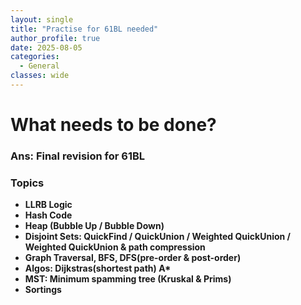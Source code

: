 ```yaml
---
layout: single
title: "Practise for 61BL needed"
author_profile: true
date: 2025-08-05
categories:
  - General
classes: wide
---
```


# What needs to be done?

### Ans: Final revision for 61BL

### Topics
* **LLRB Logic**
* **Hash Code**
* **Heap (Bubble Up / Bubble Down)**
* **Disjoint Sets: QuickFind / QuickUnion / Weighted QuickUnion / Weighted QuickUnion & path compression**
* **Graph Traversal, BFS, DFS(pre-order & post-order)**
* **Algos: Dijkstras(shortest path) A\***
* **MST: Minimum spamming tree (Kruskal & Prims)**
* **Sortings**